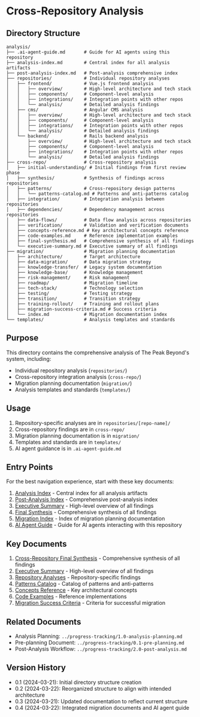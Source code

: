 # Cross-Repository Analysis

## Directory Structure

```
analysis/
├── .ai-agent-guide.md       # Guide for AI agents using this repository
├── analysis-index.md        # Central index for all analysis artifacts
├── post-analysis-index.md   # Post-analysis comprehensive index
├── repositories/            # Individual repository analyses
│   ├── frontend/            # Vue.js frontend analysis
│   │   ├── overview/        # High-level architecture and tech stack
│   │   ├── components/      # Component-level analysis
│   │   ├── integrations/    # Integration points with other repos
│   │   └── analysis/        # Detailed analysis findings
│   ├── cms/                 # Angular CMS analysis
│   │   ├── overview/        # High-level architecture and tech stack
│   │   ├── components/      # Component-level analysis
│   │   ├── integrations/    # Integration points with other repos
│   │   └── analysis/        # Detailed analysis findings
│   └── backend/             # Rails backend analysis
│       ├── overview/        # High-level architecture and tech stack
│       ├── components/      # Component-level analysis
│       ├── integrations/    # Integration points with other repos
│       └── analysis/        # Detailed analysis findings
├── cross-repo/              # Cross-repository analysis
│   ├── initial-understanding/ # Initial findings from first review phase
│   ├── synthesis/           # Synthesis of findings across repositories
│   ├── patterns/            # Cross-repository design patterns
│   │   └── patterns-catalog.md # Patterns and anti-patterns catalog
│   ├── integration/         # Integration analysis between repositories
│   ├── dependencies/        # Dependency management across repositories
│   ├── data-flows/          # Data flow analysis across repositories
│   ├── verification/        # Validation and verification documents
│   ├── concepts-reference.md # Key architectural concepts reference
│   ├── code-examples.md     # Reference implementation examples
│   ├── final-synthesis.md   # Comprehensive synthesis of all findings
│   └── executive-summary.md # Executive summary of all findings
├── migration/               # Migration planning documentation
│   ├── architecture/        # Target architecture
│   ├── data-migration/      # Data migration strategy
│   ├── knowledge-transfer/  # Legacy system documentation
│   ├── knowledge-base/      # Knowledge management
│   ├── risk-management/     # Risk management
│   ├── roadmap/             # Migration timeline
│   ├── tech-stack/          # Technology selection
│   ├── testing/             # Testing strategy
│   ├── transition/          # Transition strategy
│   ├── training-rollout/    # Training and rollout plans
│   ├── migration-success-criteria.md # Success criteria
│   └── index.md             # Migration documentation index
└── templates/               # Analysis templates and standards
```

## Purpose

This directory contains the comprehensive analysis of The Peak Beyond's system, including:
- Individual repository analysis (`repositories/`)
- Cross-repository integration analysis (`cross-repo/`)
- Migration planning documentation (`migration/`)
- Analysis templates and standards (`templates/`)

## Usage

1. Repository-specific analyses are in `repositories/[repo-name]/`
2. Cross-repository findings are in `cross-repo/`
3. Migration planning documentation is in `migration/`
4. Templates and standards are in `templates/`
5. AI agent guidance is in `.ai-agent-guide.md`

## Entry Points

For the best navigation experience, start with these key documents:

1. [Analysis Index](./analysis-index.md) - Central index for all analysis artifacts
2. [Post-Analysis Index](./post-analysis-index.md) - Comprehensive post-analysis index
3. [Executive Summary](./cross-repo/executive-summary.md) - High-level overview of all findings
4. [Final Synthesis](./cross-repo/final-synthesis.md) - Comprehensive synthesis of all findings
5. [Migration Index](./migration/index.md) - Index of migration planning documentation
6. [AI Agent Guide](./.ai-agent-guide.md) - Guide for AI agents interacting with this repository

## Key Documents

1. [Cross-Repository Final Synthesis](./cross-repo/final-synthesis.md) - Comprehensive synthesis of all findings
2. [Executive Summary](./cross-repo/executive-summary.md) - High-level overview of all findings
3. [Repository Analyses](./repositories/README.md) - Repository-specific findings
4. [Patterns Catalog](./cross-repo/patterns/patterns-catalog.md) - Catalog of patterns and anti-patterns
5. [Concepts Reference](./cross-repo/concepts-reference.md) - Key architectural concepts
6. [Code Examples](./cross-repo/code-examples.md) - Reference implementations
7. [Migration Success Criteria](./migration/migration-success-criteria.md) - Criteria for successful migration

## Related Documents

- Analysis Planning: `../progress-tracking/1.0-analysis-planning.md`
- Pre-planning Document: `../progress-tracking/0.1-pre-planning.md`
- Post-Analysis Workflow: `../progress-tracking/2.0-post-analysis.md`

## Version History
- 0.1 (2024-03-21): Initial directory structure creation
- 0.2 (2024-03-22): Reorganized structure to align with intended architecture
- 0.3 (2024-03-21): Updated documentation to reflect current structure
- 0.4 (2024-03-22): Integrated migration documents and AI agent guide 